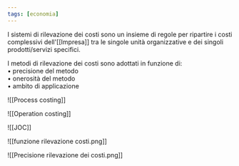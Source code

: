 ```yaml
---
tags: [economia]
---
```

I sistemi di rilevazione dei costi sono un insieme di regole per ripartire i costi complessivi dell'[[Impresa]] tra le singole unità organizzative e dei singoli prodotti/servizi specifici.

I metodi di rilevazione dei costi sono adottati in funzione di:  
	• precisione del metodo  
	• onerosità del metodo  
	• ambito di applicazione

![[Process costing]]

![[Operation costing]]

![[JOC]]

![[funzione rilevazione costi.png]]

![[Precisione rilevazione dei costi.png]]
